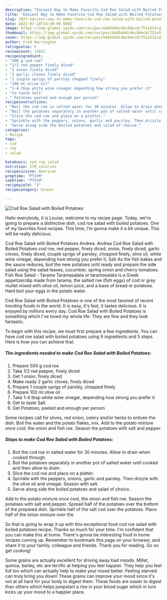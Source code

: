 ```yaml
---
description: "Easiest Way to Make Favorite Cod Roe Salad with Boiled Potatoes"
title: "Easiest Way to Make Favorite Cod Roe Salad with Boiled Potatoes"
slug: 1027-easiest-way-to-make-favorite-cod-roe-salad-with-boiled-potatoes
date: 2022-07-18T14:30:09.690Z
image: https://img-global.cpcdn.com/recipes/64d5dddc4bc9dec8/751x532cq70/cod-roe-salad-with-boiled-potatoes-recipe-main-photo.jpg
thumbnail: https://img-global.cpcdn.com/recipes/64d5dddc4bc9dec8/751x532cq70/cod-roe-salad-with-boiled-potatoes-recipe-main-photo.jpg
cover: https://img-global.cpcdn.com/recipes/64d5dddc4bc9dec8/751x532cq70/cod-roe-salad-with-boiled-potatoes-recipe-main-photo.jpg
author: Fred Harrington
ratingvalue: 5
reviewcount: 13822
recipeingredient:
- "500 g cod roe"
- "1/2 red pepper finely diced"
- "1 onion finely diced"
- "2 garlic cloves finely diced"
- "1 couple sprigs of parsley chopped finely"
- "100 ml olive oil"
- "1-4 tbsp white wine vinegar depending how strong you prefer it"
- "to taste Salt"
- " Potatoes peeled and enough per person"
recipeinstructions:
- "Boil the cod roe in salted water for 30 minutes. Allow to drain when cooked through."
- "Boil the potatoes separately in another pot of salted water until cooked and then allow to drain."
- "Slice the cod roe and place on a platter."
- "Sprinkle with the peppers, onions, garlic and parsley. Then drizzle with the olive oil and vinegar. Season with salt."
- "Serve along side the boiled potatoes and salad of choice."
categories:
- Recipe
tags:
- cod
- roe
- salad

katakunci: cod roe salad 
nutrition: 279 calories
recipecuisine: American
preptime: "PT33M"
cooktime: "PT51M"
recipeyield: "3"
recipecategory: Dinner

---
```



![Cod Roe Salad with Boiled Potatoes](https://img-global.cpcdn.com/recipes/64d5dddc4bc9dec8/751x532cq70/cod-roe-salad-with-boiled-potatoes-recipe-main-photo.jpg)

Hello everybody, it is Louise, welcome to my recipe page. Today, we're going to prepare a distinctive dish, cod roe salad with boiled potatoes. One of my favorites food recipes. This time, I'm gonna make it a bit unique. This will be really delicious.

Cod Roe Salad with Boiled Potatoes Andrea. Andrea Cod Roe Salad with Boiled Potatoes cod roe, red pepper, finely diced, onion, finely diced, garlic cloves, finely diced, couple sprigs of parsley, chopped finely, olive oil, white wine vinegar, depending how strong you prefer it, Salt As the fish bakes and the sauce reduces, boil the new potatoes until ready and prepare the side salad using the salad leaves, cucumber, spring onion and cherry tomatoes. Fish Roe Salad - Tarama Taramasalata or taramosalata is a Greek appetizer/dip made from tarama, the salted roe (fish eggs) of cod or grey mullet mixed with olive oil, lemon juice, and a base of bread or potatoes. Hard boil your eggs in the potato water.

Cod Roe Salad with Boiled Potatoes is one of the most favored of recent trending foods in the world. It is easy, it's fast, it tastes delicious. It is enjoyed by millions every day. Cod Roe Salad with Boiled Potatoes is something which I've loved my whole life. They are fine and they look fantastic.


To begin with this recipe, we must first prepare a few ingredients. You can have cod roe salad with boiled potatoes using 9 ingredients and 5 steps. Here is how you can achieve that.

<!--inarticleads1-->

##### The ingredients needed to make Cod Roe Salad with Boiled Potatoes:

1. Prepare 500 g cod roe
1. Take 1/2 red pepper, finely diced
1. Get 1 onion, finely diced
1. Make ready 2 garlic cloves, finely diced
1. Prepare 1 couple sprigs of parsley, chopped finely
1. Prepare 100 ml olive oil
1. Take 1-4 tbsp white wine vinegar, depending how strong you prefer it
1. Get to taste Salt
1. Get  Potatoes, peeled and enough per person


Some recipes call for olives, red onion, celery and/or herbs to enliven the dish. Boil the water and the potato flakes, mix. Add to the potato mixture once cool, the onion and fish roe. Season the potatoes with salt and pepper. 

<!--inarticleads2-->

##### Steps to make Cod Roe Salad with Boiled Potatoes:

1. Boil the cod roe in salted water for 30 minutes. Allow to drain when cooked through.
1. Boil the potatoes separately in another pot of salted water until cooked and then allow to drain.
1. Slice the cod roe and place on a platter.
1. Sprinkle with the peppers, onions, garlic and parsley. Then drizzle with the olive oil and vinegar. Season with salt.
1. Serve along side the boiled potatoes and salad of choice.


Add to the potato mixture once cool, the onion and fish roe. Season the potatoes with salt and pepper. Spread half of the potatoes over the bottom of the prepared dish. Sprinkle half of the salt cod over the potatoes. Place half of the onion mixture over the. 

So that is going to wrap it up with this exceptional food cod roe salad with boiled potatoes recipe. Thanks so much for your time. I'm confident that you can make this at home. There's gonna be interesting food in home recipes coming up. Remember to bookmark this page on your browser, and share it to your family, colleague and friends. Thank you for reading. Go on get cooking!

Some grains are actually excellent for driving away bad moods. Millet, quinoa, barley, etc are terrific at helping you feel happier. They help you feel full too which can actually help to make your mood better. Feeling starved can truly bring you down! These grains can improve your mood since it's not at all hard for your body to digest them. These foods are easier to digest than others which helps jumpstart a rise in your blood sugar which in turn kicks up your mood to a happier place.
